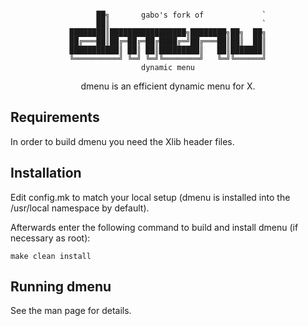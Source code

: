 <div align="center">

```

      ██╗       gabo's fork of             `
      ██║                                  `
████████║█████████████████╗████████╗██╗  ██╗
██╔═══██║██╔═██╔═██╔████╔═╝██╔═══██║██║  ██║
███████████║ ██║ ██║█████████║   ██║███████║
╚══════════╝ ╚═╝ ╚═╝╚════════╝   ╚═╝╚══════╝
dynamic menu

```

dmenu is an efficient dynamic menu for X.

</div>

## Requirements

In order to build dmenu you need the Xlib header files.

## Installation

Edit config.mk to match your local setup (dmenu is installed into
the /usr/local namespace by default).

Afterwards enter the following command to build and install dmenu
(if necessary as root):

    make clean install

## Running dmenu

See the man page for details.
